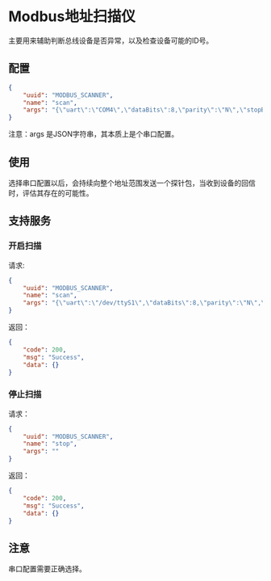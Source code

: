 <!--
 Copyright (C) 2023 wwhai

 This program is free software: you can redistribute it and/or modify
 it under the terms of the GNU Affero General Public License as
 published by the Free Software Foundation, either version 3 of the
 License, or (at your option) any later version.

 This program is distributed in the hope that it will be useful,
 but WITHOUT ANY WARRANTY; without even the implied warranty of
 MERCHANTABILITY or FITNESS FOR A PARTICULAR PURPOSE.  See the
 GNU Affero General Public License for more details.

 You should have received a copy of the GNU Affero General Public License
 along with this program.  If not, see <http://www.gnu.org/licenses/>.
-->

# Modbus地址扫描仪
主要用来辅助判断总线设备是否异常，以及检查设备可能的ID号。
## 配置
```json
{
    "uuid": "MODBUS_SCANNER",
    "name": "scan",
    "args": "{\"uart\":\"COM4\",\"dataBits\":8,\"parity\":\"N\",\"stopBits\":1,\"baudRate\":4800,\"timeout\":1000}"
}
```
注意：args 是JSON字符串，其本质上是个串口配置。

## 使用
选择串口配置以后，会持续向整个地址范围发送一个探针包，当收到设备的回信时，评估其存在的可能性。
## 支持服务
### 开启扫描
请求:
```json
{
    "uuid": "MODBUS_SCANNER",
    "name": "scan",
    "args": "{\"uart\":\"/dev/ttyS1\",\"dataBits\":8,\"parity\":\"N\",\"stopBits\":1,\"baudRate\":4800,\"timeout\":1000}"
}
```
返回：
```json
{
    "code": 200,
    "msg": "Success",
    "data": {}
}
```
### 停止扫描
请求：
```json
{
    "uuid": "MODBUS_SCANNER",
    "name": "stop",
    "args": ""
}
```
返回：
```json
{
    "code": 200,
    "msg": "Success",
    "data": {}
}
```
## 注意
串口配置需要正确选择。